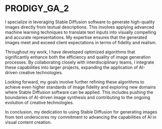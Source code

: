 # PRODIGY_GA_2
I specialize in leveraging Stable Diffusion software to generate high-quality images directly from textual descriptions. This involves applying advanced machine learning techniques to translate text inputs into visually compelling and accurate representations. My expertise ensures that the generated images meet and exceed client expectations in terms of fidelity and realism.

Throughout my work, I have developed optimized algorithms that significantly enhance both the efficiency and quality of image generation processes. By collaborating closely with interdisciplinary teams, I integrate these capabilities into larger projects, expanding the application of AI-driven creative technologies.

Looking forward, my goals involve further refining these algorithms to achieve even higher standards of image fidelity and exploring new domains where Stable Diffusion software can be applied. This includes pushing the boundaries of AI-driven image synthesis and contributing to the ongoing evolution of creative technologies.

In conclusion, my dedication to using Stable Diffusion for generating images from text underscores my commitment to advancing the capabilities of AI in visual content creation.
